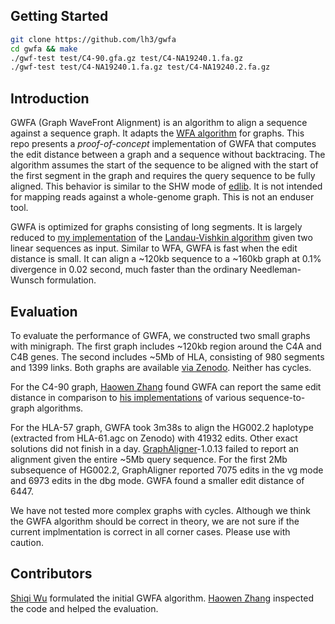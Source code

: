 ## Getting Started
```sh
git clone https://github.com/lh3/gwfa
cd gwfa && make
./gwf-test test/C4-90.gfa.gz test/C4-NA19240.1.fa.gz
./gwf-test test/C4-NA19240.1.fa.gz test/C4-NA19240.2.fa.gz
```

## Introduction

GWFA (Graph WaveFront Alignment) is an algorithm to align a sequence against a
sequence graph. It adapts the [WFA algorithm][wfa] for graphs. This repo
presents a _proof-of-concept_ implementation of GWFA that computes the edit
distance between a graph and a sequence without backtracing. The algorithm
assumes the start of the sequence to be aligned with the start of the first
segment in the graph and requires the query sequence to be fully aligned. This
behavior is similar to the SHW mode of [edlib][edlib]. It is not intended for
mapping reads against a whole-genome graph. This is not an enduser tool.

GWFA is optimized for graphs consisting of long segments. It is largely reduced
to [my implementation][mylv89] of the [Landau-Vishkin algorithm][lv89] given
two linear sequences as input. Similar to WFA, GWFA is fast when the edit
distance is small. It can align a ~120kb sequence to a ~160kb graph at 0.1%
divergence in 0.02 second, much faster than the ordinary Needleman-Wunsch
formulation.

## Evaluation

To evaluate the performance of GWFA, we constructed two small graphs with
minigraph. The first graph includes ~120kb region around the C4A and C4B genes.
The second includes ~5Mb of HLA, consisting of 980 segments and 1399 links.
Both graphs are available [via Zenodo][zenodo]. Neither has cycles.

For the C4-90 graph, [Haowen Zhang][haowen] found GWFA can report the same edit
distance in comparison to [his implementations][hz-sga] of various
sequence-to-graph algorithms.

For the HLA-57 graph, GWFA took 3m38s to align the HG002.2 haplotype (extracted
from HLA-61.agc on Zenodo) with 41932 edits. Other exact solutions did not
finish in a day. [GraphAligner][graphaligner]-1.0.13 failed to report an
alignment given the entire ~5Mb query sequence. For the first 2Mb subsequence
of HG002.2, GraphAligner reported 7075 edits in the vg mode and 6973 edits in
the dbg mode. GWFA found a smaller edit distance of 6447.

We have not tested more complex graphs with cycles. Although we think the GWFA
algorithm should be correct in theory, we are not sure if the current
implmentation is correct in all corner cases. Please use with caution.

## Contributors

[Shiqi Wu][shiqi] formulated the initial GWFA algorithm. [Haowen Zhang][haowen]
inspected the code and helped the evaluation.

[mylv89]: https://github.com/lh3/lv89
[lv89]: https://doi.org/10.1016/0196-6774(89)90010-2
[wfa]: https://github.com/smarco/WFA
[zenodo]: https://zenodo.org/record/5976063
[haowen]: https://github.com/haowenz
[hz-sga]: https://github.com/haowenz/SGA
[graphaligner]: https://github.com/maickrau/GraphAligner
[shiqi]: https://github.com/Shiqi-Wu
[edlib]: https://github.com/Martinsos/edlib
